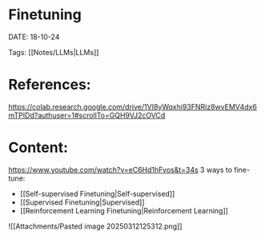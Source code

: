 
# Finetuning


DATE:  18-10-24


Tags: [[Notes/LLMs|LLMs]]

# References:
https://colab.research.google.com/drive/1VI8yWqxhi93FNRiz8wvEMV4dx6mTPIDd?authuser=1#scrollTo=GQH9VJ2cOVCd


# Content:

https://www.youtube.com/watch?v=eC6Hd1hFvos&t=34s
3 ways to fine-tune:
- [[Self-supervised Finetuning|Self-supervised]]
- [[Supervised Finetuning|Supervised]]
- [[Reinforcement Learning Finetuning|Reinforcement Learning]]

![[Attachments/Pasted image 20250312125312.png]]

